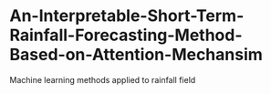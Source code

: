 # An-Interpretable-Short-Term-Rainfall-Forecasting-Method-Based-on-Attention-Mechansim
Machine learning methods applied to rainfall field
